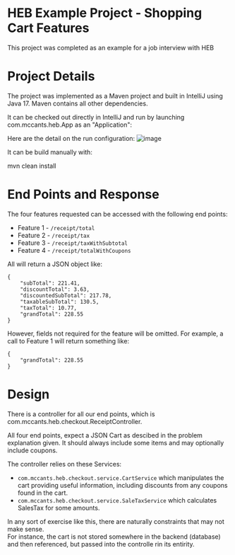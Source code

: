 # HEB Example Project - Shopping Cart Features

This project was completed as an example for a job interview with HEB

# Project Details
The project was implemented as a Maven project and built in IntelliJ using Java 17.  Maven contains all other dependencies.

It can be checked out directly in IntelliJ and run by launching com.mccants.heb.App as an "Application":

Here are the detail on the run configuration:
![image](https://user-images.githubusercontent.com/122554881/221070965-a3cd3678-52e4-4ef8-86c0-ab9d9c0c7b9f.png)

It can be build manually with:

mvn clean install

# End Points and Response

The four features requested can be accessed with the following end points:

* Feature 1 - `/receipt/total`
* Feature 2 - `/receipt/tax`
* Feature 3 - `/receipt/taxWithSubtotal`
* Feature 4 - `/receipt/totalWithCoupons`

All will return a JSON object like:
```
{
	"subTotal": 221.41,
	"discountTotal": 3.63,
	"discountedSubTotal": 217.78,
	"taxableSubTotal": 130.5,
	"taxTotal": 10.77,
	"grandTotal": 228.55
}
```
However, fields not required for the feature will be omitted. For example, a call to Feature 1 will return something like:
```
{
	"grandTotal": 228.55
}
```

# Design 

There is a controller for all our end points, which is com.mccants.heb.checkout.ReceiptController. 

All four end points, expect a JSON Cart as descibed in the problem explanation given.  It should always include some items and may optionally include coupons.

The controller relies on these Services:

* `com.mccants.heb.checkout.service.CartService` which manipulates the cart providing useful information, including discounts from any coupons found in the cart.
* `com.mccants.heb.checkout.service.SaleTaxService` which calculates SalesTax for some amounts.  

In any sort of exercise like this, there are naturally constraints that may not make sense.  
For instance, the cart is not stored somewhere in the backend (database) and then referenced, but passed into the controlle rin its entirity.
